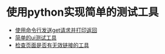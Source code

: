 # 使用python实现简单的测试工具

* [使用命令行发送get请求并打印返回](https://github.com/easonhan007/simple_test_tools/blob/master/get.py)
* [简单的ui测试工具](https://github.com/easonhan007/simple_test_tools/blob/master/html_assertion.py)
* [检查页面是否有无效链接的工具](https://github.com/easonhan007/simple_test_tools/blob/master/dead_link.py)